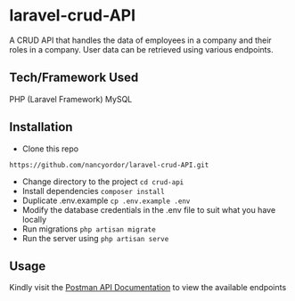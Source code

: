 # laravel-crud-API
A CRUD API that handles the data of employees in a company and their roles in a company. User data can be retrieved using various endpoints. 


## Tech/Framework Used
PHP (Laravel Framework)
MySQL 

## Installation
* Clone this repo

```https://github.com/nancyordor/laravel-crud-API.git```
* Change directory to the project
```cd crud-api```
* Install dependencies
```composer install```
* Duplicate .env.example
```cp .env.example .env```
* Modify the database credentials in the .env file to suit what you have locally
* Run migrations
```php artisan migrate```
* Run the server using 
```php artisan serve```

## Usage
Kindly visit the [Postman API Documentation](https://documenter.getpostman.com/view/15314414/TzeTJpXb) to view the available endpoints
